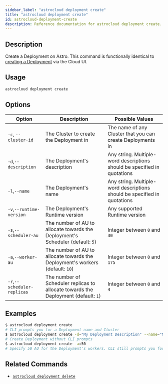 ```yaml
---
sidebar_label: "astrocloud deployment create"
title: "astrocloud deployment create"
id: astrocloud-deployment-create
description: Reference documentation for astrocloud deployment create.
---
```


## Description

Create a Deployment on Astro. This command is functionally identical to [creating a Deployment](configure-deployment.md) via the Cloud UI.

## Usage

```sh
astrocloud deployment create
```

## Options

| Option                      | Description                                                                        | Possible Values                                                          |
| --------------------------- | ---------------------------------------------------------------------------------- | ------------------------------------------------------------------------ |
| `-c`, `--cluster-id`        | The Cluster to create the Deployment in                                            | The name of any Cluster that you can create Deployments in               |
| `-d`,`--description`        | The Deployment's description                                                       | Any string. Multiple-word descriptions should be specified in quotations |
| `-l`,`--name`        | The Deployment's name                                                       | Any string. Multiple-word descriptions should be specified in quotations |
| `-v`,`--runtime-version`    | The Deployment's Runtime version                                                   | Any supported Runtime version                                            |
| `-s`,`--scheduler-au`       | The number of AU to allocate towards the Deployment's Scheduler (default: `5`)     | Integer between `0` and `30`                                             |
| `-a`,`--worker-au`          | The number of AU to allocate towards the Deployment's workers (default: `10`)      | Integer between `0` and `175`                                            |
| `-r`,`--scheduler-replicas` | The number of Scheduler replicas to allocate towards the Deployment (default: `1`) | Integer between `0` and `4`                                              |

## Examples

```sh
$ astrocloud deployment create
# CLI prompts you for a Deployment name and Cluster
$ astrocloud deployment create -d="My Deployment Description" --name="My Deployment Name" --cluster-id="dev-us-west"
# Create Deployment without CLI prompts
$ astrocloud deployment create -a=50
# Specify 50 AU for the Deployment's workers. CLI still prompts you for required Deployment information
```

## Related Commands

- [`astrocloud deployment delete`](cli-reference/astrocloud-deployment-delete.md)
